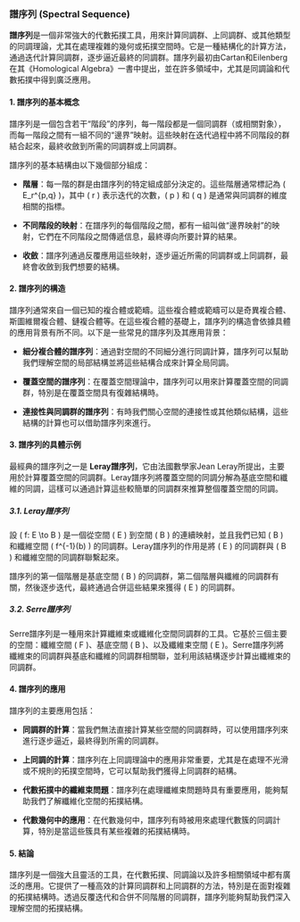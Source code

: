 ### 譜序列 (Spectral Sequence)

**譜序列**是一個非常強大的代數拓撲工具，用來計算同調群、上同調群、或其他類型的同調理論，尤其在處理複雜的幾何或拓撲空間時。它是一種結構化的計算方法，通過迭代計算同調群，逐步逼近最終的同調群。譜序列最初由Cartan和Eilenberg在其《Homological Algebra》一書中提出，並在許多領域中，尤其是同調論和代數拓撲中得到廣泛應用。

#### 1. 譜序列的基本概念

譜序列是一個包含若干“階段”的序列，每一階段都是一個同調群（或相關對象），而每一階段之間有一組不同的“邊界”映射。這些映射在迭代過程中將不同階段的群結合起來，最終收斂到所需的同調群或上同調群。

譜序列的基本結構由以下幾個部分組成：

- **階層**：每一階的群是由譜序列的特定組成部分決定的。這些階層通常標記為 \( E_r^{p,q} \)，其中 \( r \) 表示迭代的次數，\( p \) 和 \( q \) 是通常與同調群的維度相關的指標。

- **不同階段的映射**：在譜序列的每個階段之間，都有一組叫做“邊界映射”的映射，它們在不同階段之間傳遞信息，最終導向所要計算的結果。

- **收斂**：譜序列通過反覆應用這些映射，逐步逼近所需的同調群或上同調群，最終會收斂到我們想要的結構。

#### 2. 譜序列的構造

譜序列通常來自一個已知的複合體或範疇。這些複合體或範疇可以是奇異複合體、斯圖維爾複合體、鏈複合體等。在這些複合體的基礎上，譜序列的構造會依據具體的應用背景有所不同。以下是一些常見的譜序列及其應用背景：

- **細分複合體的譜序列**：通過對空間的不同細分進行同調計算，譜序列可以幫助我們理解空間的局部結構並將這些結構合成來計算全局同調。

- **覆蓋空間的譜序列**：在覆蓋空間理論中，譜序列可以用來計算覆蓋空間的同調群，特別是在覆蓋空間具有復雜結構時。

- **連接性與同調群的譜序列**：有時我們關心空間的連接性或其他類似結構，這些結構的計算也可以借助譜序列來進行。

#### 3. 譜序列的具體示例

最經典的譜序列之一是 **Leray譜序列**，它由法國數學家Jean Leray所提出，主要用於計算覆蓋空間的同調群。Leray譜序列將覆蓋空間的同調分解為基底空間和纖維的同調，這樣可以通過計算這些較簡單的同調群來推算整個覆蓋空間的同調。

##### 3.1. Leray譜序列

設 \( f: E \to B \) 是一個從空間 \( E \) 到空間 \( B \) 的連續映射，並且我們已知 \( B \) 和纖維空間 \( f^{-1}(b) \) 的同調群。Leray譜序列的作用是將 \( E \) 的同調群與 \( B \) 和纖維空間的同調群聯繫起來。

譜序列的第一個階層是基底空間 \( B \) 的同調群，第二個階層與纖維的同調群有關，然後逐步迭代，最終通過合併這些結果來獲得 \( E \) 的同調群。

##### 3.2. Serre譜序列

Serre譜序列是一種用來計算纖維束或纖維化空間同調群的工具。它基於三個主要的空間：纖維空間 \( F \)、基底空間 \( B \)、以及纖維束空間 \( E \)。Serre譜序列將纖維束的同調群與基底和纖維的同調群相關聯，並利用該結構逐步計算出纖維束的同調群。

#### 4. 譜序列的應用

譜序列的主要應用包括：

- **同調群的計算**：當我們無法直接計算某些空間的同調群時，可以使用譜序列來進行逐步逼近，最終得到所需的同調群。
  
- **上同調的計算**：譜序列在上同調理論中的應用非常重要，尤其是在處理不光滑或不規則的拓撲空間時，它可以幫助我們獲得上同調群的結構。

- **代數拓撲中的纖維束問題**：譜序列在處理纖維束問題時具有重要應用，能夠幫助我們了解纖維化空間的拓撲結構。

- **代數幾何中的應用**：在代數幾何中，譜序列有時被用來處理代數簇的同調計算，特別是當這些簇具有某些複雜的拓撲結構時。

#### 5. 結論

譜序列是一個強大且靈活的工具，在代數拓撲、同調論以及許多相關領域中都有廣泛的應用。它提供了一種高效的計算同調群和上同調群的方法，特別是在面對複雜的拓撲結構時。透過反覆迭代和合併不同階層的同調群，譜序列能夠幫助我們深入理解空間的拓撲結構。